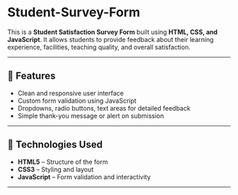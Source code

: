 # Student-Survey-Form


This is a **Student Satisfaction Survey Form** built using **HTML, CSS, and JavaScript**. It allows students to provide feedback about their learning experience, facilities, teaching quality, and overall satisfaction.

---

## 📌 Features

- Clean and responsive user interface
- Custom form validation using JavaScript
- Dropdowns, radio buttons, text areas for detailed feedback
- Simple thank-you message or alert on submission

---

## 🧪 Technologies Used

- **HTML5** – Structure of the form
- **CSS3** – Styling and layout
- **JavaScript** – Form validation and interactivity

---
